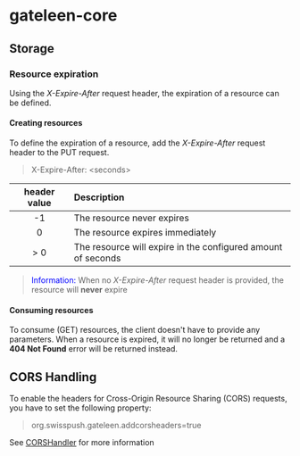 # gateleen-core

## Storage
### Resource expiration
Using the _X-Expire-After_ request header, the expiration of a resource can be defined.

#### Creating resources
To define the expiration of a resource, add the _X-Expire-After_ request header to the PUT request.
> X-Expire-After: \<seconds\>

| header value | Description |
|:------------:| :-----------|
| -1 | The resource never expires |
| 0 | The resource expires immediately |
| \> 0 | The resource will expire in the configured amount of seconds |

> <font color="blue">Information: </font> When no _X-Expire-After_ request header is provided, the resource will **never** expire

#### Consuming resources
To consume (GET) resources, the client doesn't have to provide any parameters.
When a resource is expired, it will no longer be returned and a **404 Not Found** error will be returned instead.

## CORS Handling
To enable the headers for Cross-Origin Resource Sharing (CORS) requests, you have to set the following property:
> org.swisspush.gateleen.addcorsheaders=true

See [CORSHandler](gateleen-core/src/main/java/org/swisspush/gateleen/core/cors/CORSHandler.java) for more information